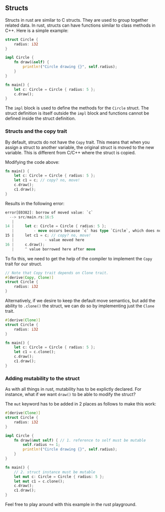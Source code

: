 ## Structs

Structs in rust are similar to C structs. They are used to group together
related data. In rust, structs can have functions similar to class methods
in C++. Here is a simple example:

```rust
struct Circle {
    radius: i32
}

impl Circle {
    fn draw(&self) {
        println!("Circle drawing {}", self.radius);
    }
}

fn main() {
    let c: Circle = Circle { radius: 5 };
    c.draw();
}
```

The `impl` block is used to define the methods for the `Circle` struct.
The struct definition is itself outside the `impl` block and functions
cannot be defined inside the struct definition.

### Structs and the copy trait

By default, structs do not have the `Copy` trait. This means that when
you assign a struct to another variable, the original struct is moved
to the new variable. This is different from C/C++ where the struct is
copied.

Modifying the code above:

```rust
fn main() {
    let c: Circle = Circle { radius: 5 };
    let c1 = c; // copy? no, move!
    c.draw();
    c1.draw();
}
```
Results in the following error:

```rust
error[E0382]: borrow of moved value: `c`
  --> src/main.rs:16:5
   |
14 |     let c: Circle = Circle { radius: 5 };
   |         - move occurs because `c` has type `Circle`, which does not implement the `Copy` trait
15 |     let c1 = c; // copy? no, move!
   |              - value moved here
16 |     c.draw();
   |     ^ value borrowed here after move
```

To fix this, we need to get the help of the compiler to implement the `Copy` trait for our struct.

```rust
// Note that Copy trait depends on Clone trait.
#[derive(Copy, Clone)]
struct Circle {
    radius: i32
}
```

Alternatively, if we desire to keep the default move semantics, but add
the ability to `.clone()` the struct, we can do so by implementing just the
`Clone` trait.

```rust
#[derive(Clone)]
struct Circle {
    radius: i32
}

fn main() {
    let c: Circle = Circle { radius: 5 };
    let c1 = c.clone();
    c.draw();
    c1.draw();
}
```

### Adding mutability to the struct

As with all things in rust, mutability has to be explictly declared.
For instance, what if we want `draw()` to be able to modify the struct?

The `mut` keyword has to be added in 2 places as follows to make this work:

```rust
#[derive(Clone)]
struct Circle {
    radius: i32
}

impl Circle {
    fn draw(&mut self) { // 1. reference to self must be mutable
        self.radius += 1;
        println!("Circle drawing {}", self.radius);
    }
}

fn main() {
    // 2. struct instance must be mutable
    let mut c: Circle = Circle { radius: 5 };
    let mut c1 = c.clone();
    c.draw();
    c1.draw();
}
```

Feel free to play around with this example in the rust playground.